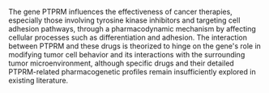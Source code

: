 The gene PTPRM influences the effectiveness of cancer therapies, especially those involving tyrosine kinase inhibitors and targeting cell adhesion pathways, through a pharmacodynamic mechanism by affecting cellular processes such as differentiation and adhesion. The interaction between PTPRM and these drugs is theorized to hinge on the gene's role in modifying tumor cell behavior and its interactions with the surrounding tumor microenvironment, although specific drugs and their detailed PTPRM-related pharmacogenetic profiles remain insufficiently explored in existing literature.